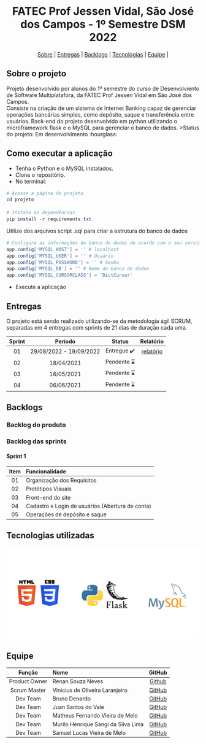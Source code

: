 <span id="topo"></span>
<h1 align="center">FATEC Prof Jessen Vidal, São José dos Campos - 1º Semestre DSM 2022</h1>
<p align="center">
    <a href="#sobre">Sobre</a> | 
    <a href="#entregas">Entregas</a> | 
    <a href="#backlogs">Backlogs</a> |  
    <a href="#tecnologias">Tecnologias</a> | 
    <a href="#equipe">Equipe</a> | 
</p>
<span id="sobre"></span>

<h2> Sobre o projeto </h2>
Projeto desenvolvido por alunos do 1º semestre do curso de Desenvolviento de Software Multiplatafora, da FATEC Prof Jessen Vidal em São José dos Campos. <br> Consiste na criação de um sistema de Internet Banking capaz de gerenciar operações bancárias simples, como depósito, saque e transferência entre usuários. Back-end do projeto desenvolvido em python utilizando o microframework flask e o MySQL para gerenciar o banco de dados.
>Status do projeto: Em desenvolvimento :hourglass:

## Como executar a aplicação
* Tenha o Python e o MySQL instalados. <br>
* Clone o repositório. <br>
* No terminal:
```powershell
# Acesse a página do projeto
cd projeto

# Instale as dependências
pip install -r requirements.txt
``` 
<p>Utilize dos arquivos script .sql para criar a estrutura do banco de dados</p>

```powershell
# Configure as informações do banco de dados de acordo com o seu servidor nos arquivos app.py e modelo.py 
app.config['MYSQL_HOST'] = '' # localhost
app.config['MYSQL_USER'] = '' # Usuário 
app.config['MYSQL_PASSWORD'] = '' # Senha 
app.config['MYSQL_DB'] = '' # Nome do banco de dados
app.config['MYSQL_CURSORCLASS'] = 'DictCursor'
```
* Execute a aplicação

<span id="entregas"></span>

## Entregas
O projeto está sendo realizado utilizando-se da metodologia ágil SCRUM, separadas em 4 entregas com sprints de 21 dias de duração cada uma. <br>

| Sprint| Período | Status | Relatório |
|:-----:|:----------:|:---------:|:---------:|
| 01 |   29/08/2022 - 19/09/2022 | Entregue :heavy_check_mark: | [relatório](docs/entregas/sprint-1/README.md) |
| 02 |   18/04/2021 | Pendente :hourglass:|  |
| 03 |   16/05/2021 | Pendente :hourglass:|  |
| 04 |   06/06/2021 | Pendente :hourglass:|  |

<span id="backlogs"></span>

## Backlogs
### Backlog do produto

### Backlog das sprints
#### Sprint 1
| Item | Funcionalidade                  |
| :--: | :------------------------- |
|  01  | Organização dos Requisitos|
|  02  | Protótipos Visuais |
|  03  | Front-end do site|
|  04  | Cadastro e Login de usuários (Abertura de conta) |
|  05  | Operações de depósito e saque |

<span id="tecnologias"></span>

## Tecnologias utilizadas
![Tecnologias utiliadas.](docs/imagens/tec-1.jpg "HTML5, CSS3, Python, Flask e MySQL.")

<span id="equipe"></span>

## Equipe
|    Função    | Nome                     |                     GitHub                     |
| :----------: | :----------------------- | :--------------------------------------------: |
| Product Owner | Renan Souza Neves | [Github](https://github.com/Renan-Neves)
| Scrum Master | Vinicius de Oliveira Laranjeiro | [GitHub](https://github.com/noo-e) |
|   Dev Team   | Bruno Denardo |    [GitHub](https://github.com/brunodenardo)    |
|   Dev Team   | Juan Santos do Vale| [GitHub](https://github.com/JuanSantosVale)      |
|   Dev Team   | Matheus Fernando Vieira de Melo  |  [GitHub](https://github.com/Matheusfvm)       |
|   Dev Team   | Murilo Henrique Sangi da Silva Lima | [GitHub](https://github.com/MuriloLima03) |
|   Dev Team   | Samuel Lucas Vieira de Melo |   [GitHub](https://github.com/SamuelLucasVieira)    |

